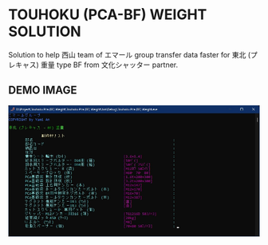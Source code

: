 # TOUHOKU (PCA-BF) WEIGHT SOLUTION
Solution to help 西山 team of エマール group transfer data faster for 東北 (プレキャス) 重量 type BF from 文化シャッター partner.

## DEMO IMAGE
<p align="center">
<img src="https://raw.githubusercontent.com/Tynab/Touhoku-Pca-BF-Weight/main/pic/0.jpg"></img>
</p>